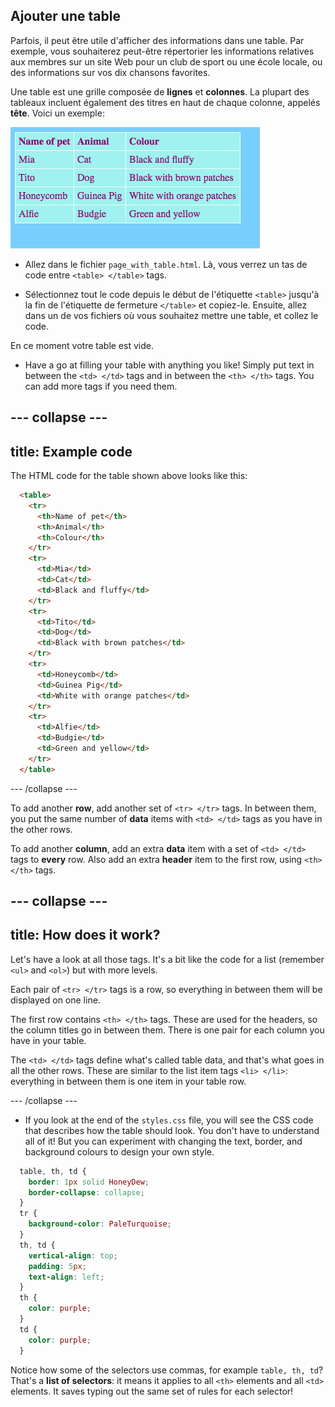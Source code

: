 ## Ajouter une table

Parfois, il peut être utile d'afficher des informations dans une table. Par exemple, vous souhaiterez peut-être répertorier les informations relatives aux membres sur un site Web pour un club de sport ou une école locale, ou des informations sur vos dix chansons favorites.

Une table est une grille composée de **lignes** et **colonnes**. La plupart des tableaux incluent également des titres en haut de chaque colonne, appelés **tête**. Voici un exemple:

![Exemple d'information dans une table](images/egTableResult.png)

- Allez dans le fichier `page_with_table.html`. Là, vous verrez un tas de code entre `<table> </table>` tags.

- Sélectionnez tout le code depuis le début de l'étiquette `<table>` jusqu'à la fin de l'étiquette de fermeture `</table>` et copiez-le. Ensuite, allez dans un de vos fichiers où vous souhaitez mettre une table, et collez le code.

En ce moment votre table est vide.

- Have a go at filling your table with anything you like! Simply put text in between the `<td> </td>` tags and in between the `<th> </th>` tags. You can add more tags if you need them.

## \--- collapse \---

## title: Example code

The HTML code for the table shown above looks like this:

```html
  <table>
    <tr>
      <th>Name of pet</th>
      <th>Animal</th>
      <th>Colour</th>
    </tr>
    <tr>
      <td>Mia</td>
      <td>Cat</td>
      <td>Black and fluffy</td>
    </tr>
    <tr>
      <td>Tito</td>
      <td>Dog</td>
      <td>Black with brown patches</td>
    </tr>
    <tr>
      <td>Honeycomb</td>
      <td>Guinea Pig</td>
      <td>White with orange patches</td>
    </tr>
    <tr>
      <td>Alfie</td>
      <td>Budgie</td>
      <td>Green and yellow</td>
    </tr>
  </table>
```

\--- /collapse \---

To add another **row**, add another set of `<tr> </tr>` tags. In between them, you put the same number of **data** items with `<td> </td>` tags as you have in the other rows.

To add another **column**, add an extra **data** item with a set of `<td> </td>` tags to **every** row. Also add an extra **header** item to the first row, using `<th> </th>` tags.

## \--- collapse \---

## title: How does it work?

Let's have a look at all those tags. It's a bit like the code for a list (remember `<ul>` and `<ol>`) but with more levels.

Each pair of `<tr> </tr>` tags is a row, so everything in between them will be displayed on one line.

The first row contains `<th> </th>` tags. These are used for the headers, so the column titles go in between them. There is one pair for each column you have in your table.

The `<td> </td>` tags define what's called table data, and that's what goes in all the other rows. These are similar to the list item tags `<li> </li>`: everything in between them is one item in your table row.

\--- /collapse \---

- If you look at the end of the `styles.css` file, you will see the CSS code that describes how the table should look. You don't have to understand all of it! But you can experiment with changing the text, border, and background colours to design your own style.

```css
  table, th, td {
    border: 1px solid HoneyDew;
    border-collapse: collapse;
  }
  tr {
    background-color: PaleTurquoise;
  }
  th, td {
    vertical-align: top;
    padding: 5px;
    text-align: left;
  }
  th {
    color: purple;
  }
  td {
    color: purple;
  }
```

Notice how some of the selectors use commas, for example `table, th, td`? That's a **list of selectors**: it means it applies to all `<th>` elements and all `<td>` elements. It saves typing out the same set of rules for each selector!